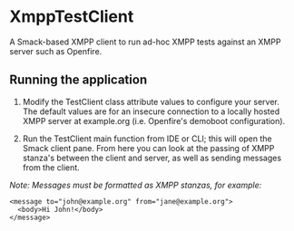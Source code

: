 # XmppTestClient

A Smack-based XMPP client to run ad-hoc XMPP tests against an XMPP server such as Openfire.

## Running the application

1. Modify the TestClient class attribute values to configure your server. The default values are for an insecure connection to a locally hosted XMPP server at example.org (i.e. Openfire's demoboot configuration).

2. Run the TestClient main function from IDE or CLI; this will open the Smack client pane. From here you can look at the passing of XMPP stanza's between the client and server, as well as sending messages from the client. 

*Note: Messages must be formatted as XMPP stanzas, for example:*

```
<message to="john@example.org" from="jane@example.org">
  <body>Hi John!</body>
</message>
```
